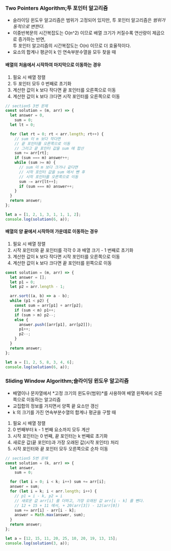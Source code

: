### Two Pointers Algorithm;투 포인터 알고리즘

- 슬라이딩 윈도우 알고리즘은 범위가 고정되어 있지만, 투 포인터 알고리즘은 _범위가 동적으로 변한다_.
- 이중반복문의 시간복잡도는 O(n^2) 이므로 배열 크기가 커질수록 연산량이 제곱으로 증가하는 반면,  
  투 포인터 알고리즘의 시간복잡도는 O(n) 이므로 더 효율적이다.
- 요소의 합계나 평균이 k 인 연속부분수열을 모두 찾을 때

#### 배열의 처음에서 시작하여 마지막으로 이동하는 경우

1. 필요 시 배열 정렬
2. 두 포인터 모두 0 번째로 초기화
3. 계산한 값이 k 보다 작다면 끝 포인터를 오른쪽으로 이동
4. 계산한 값이 k 보다 크다면 시작 포인터를 오른쪽으로 이동

```js
// section5 3번 문제
const solution = (m, arr) => {
  let answer = 0,
    sum = 0;
  let lt = 0;

  for (let rt = 0; rt < arr.length; rt++) {
    // sum 이 m 보다 작다면
    // 끝 포인터를 오른쪽으로 이동
    // 그리고 끝 포인터 값을 sum 에 합산
    sum += arr[rt];
    if (sum === m) answer++;
    while (sum >= m) {
      // sum 이 m 보다 크거나 같다면
      // 시작 포인터 값을 sum 에서 뺀 후
      // 시작 포인터를 오른쪽으로 이동
      sum -= arr[lt++];
      if (sum === m) answer++;
    }
  }
  return answer;
};

let a = [1, 2, 1, 3, 1, 1, 1, 2];
console.log(solution(6, a));
```

#### 배열의 양 끝에서 시작하여 가운데로 이동하는 경우

1. 필요 시 배열 정렬
2. 시작 포인터와 끝 포인터를 각각 0 과 배열 크기 - 1 번째로 초기화
3. 계산한 값이 k 보다 작다면 시작 포인터를 오른쪽으로 이동
4. 계산한 값이 k 보다 크다면 끝 포인터를 왼쪽으로 이동

```js
const solution = (m, arr) => {
  let answer = [];
  let p1 = 0;
  let p2 = arr.length - 1;

  arr.sort((a, b) => a - b);
  while (p1 < p2) {
    const sum = arr[p1] + arr[p2];
    if (sum < m) p1++;
    if (sum > m) p2--;
    else {
      answer.push([arr[p1], arr[p2]]);
      p1++;
      p2--;
    }
  }
  return answer;
};

let a = [1, 2, 5, 8, 3, 4, 6];
console.log(solution(6, a));
```

### Sliding Window Algorithm;슬라이딩 윈도우 알고리즘

- 배열이나 문자열에서 *고정 크기의 윈도우(범위)*를 사용하여 배열 왼쪽에서 오른쪽으로 이동하는 알고리즘
- 교집합의 정보를 가지면서 양쪽 끝 요소만 갱신
- k 의 크기를 가진 연속부분수열의 합계나 평균을 구할 때

1. 필요 시 배열 정렬
2. 0 번째부터 k - 1 번째 요소까지 모두 계산
3. 시작 포인터는 0 번째, 끝 포인터는 k 번째로 초기화
4. 새로운 값(끝 포인터)과 가장 오래된 값(시작 포인터) 처리
5. 시작 포인터와 끝 포인터 모두 오른쪽으로 순차 이동

```js
// section5 5번 문제
const solution = (k, arr) => {
  let answer,
    sum = 0;

  for (let i = 0; i < k; i++) sum += arr[i];
  answer = sum;
  for (let i = k; i < arr.length; i++) {
    // p1 = i - k, p2 = i
    // 새로운 값 arr[i] 를 더하고, 가장 오래된 값 arr[i - k] 를 뺀다.
    // 12 + 15 + 11 에서, + 20(arr[3]) - 12(arr[0])
    sum += arr[i] - arr[i - k];
    answer = Math.max(answer, sum);
  }
  return answer;
};

let a = [12, 15, 11, 20, 25, 10, 20, 19, 13, 15];
console.log(solution(3, a));
```
